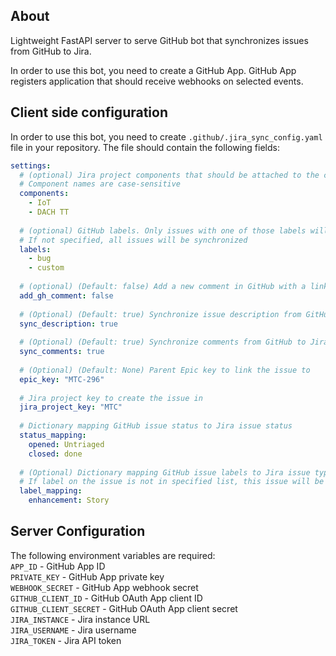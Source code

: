 ## About

Lightweight FastAPI server to serve GitHub bot that synchronizes issues from GitHub to Jira.

In order to use this bot, you need to create a GitHub App. GitHub App registers application that should receive webhooks on selected events.


## Client side configuration

In order to use this bot, you need to create `.github/.jira_sync_config.yaml` file in your repository.
The file should contain the following fields:
```yaml
settings:
  # (optional) Jira project components that should be attached to the created issue
  # Component names are case-sensitive
  components:
    - IoT
    - DACH TT
      
  # (optional) GitHub labels. Only issues with one of those labels will be synchronized.
  # If not specified, all issues will be synchronized
  labels:
    - bug
    - custom
      
  # (optional) (Default: false) Add a new comment in GitHub with a link to Jira created issue
  add_gh_comment: false
  
  # (Optional) (Default: true) Synchronize issue description from GitHub to Jira
  sync_description: true
  
  # (Optional) (Default: true) Synchronize comments from GitHub to Jira
  sync_comments: true
  
  # (Optional) (Default: None) Parent Epic key to link the issue to
  epic_key: "MTC-296"
  
  # Jira project key to create the issue in
  jira_project_key: "MTC"
  
  # Dictionary mapping GitHub issue status to Jira issue status
  status_mapping:
    opened: Untriaged
    closed: done 
    
  # (Optional) Dictionary mapping GitHub issue labels to Jira issue types. 
  # If label on the issue is not in specified list, this issue will be created as a Bug
  label_mapping:
    enhancement: Story
```


## Server Configuration

The following environment variables are required:  
`APP_ID` - GitHub App ID  
`PRIVATE_KEY` - GitHub App private key  
`WEBHOOK_SECRET` - GitHub App webhook secret  
`GITHUB_CLIENT_ID` - GitHub OAuth App client ID  
`GITHUB_CLIENT_SECRET` - GitHub OAuth App client secret  
`JIRA_INSTANCE` - Jira instance URL  
`JIRA_USERNAME` - Jira username  
`JIRA_TOKEN` - Jira API token  

